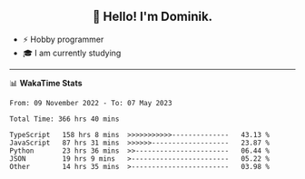 <h2 align="center">👋 Hello! I'm Dominik.</h2>

- ⚡ Hobby programmer
- 🎓 I am currently studying

---
📊 **WakaTime Stats**
<!--START_SECTION:waka-->

```text
From: 09 November 2022 - To: 07 May 2023

Total Time: 366 hrs 40 mins

TypeScript   158 hrs 8 mins  >>>>>>>>>>>--------------   43.13 %
JavaScript   87 hrs 31 mins  >>>>>>-------------------   23.87 %
Python       23 hrs 36 mins  >>-----------------------   06.44 %
JSON         19 hrs 9 mins   >------------------------   05.22 %
Other        14 hrs 35 mins  >------------------------   03.98 %
```

<!--END_SECTION:waka-->
